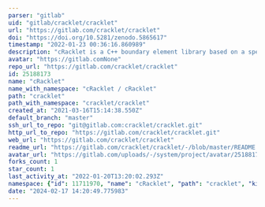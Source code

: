 ```yaml
---
parser: "gitlab"
uid: "gitlab/cracklet/cracklet"
url: "https://gitlab.com/cracklet/cracklet"
doi: "https://doi.org/10.5281/zenodo.5865617"
timestamp: "2022-01-23 00:36:16.860989"
description: "cRacklet is a C++ boundary element library based on a spectral formulation of the elastodynamic wave equations in continuum solids."
avatar: "https://gitlab.comNone"
repo_url: "https://gitlab.com/cracklet/cracklet"
id: 25188173
name: "cRacklet"
name_with_namespace: "cRacklet / cRacklet"
path: "cracklet"
path_with_namespace: "cracklet/cracklet"
created_at: "2021-03-16T15:14:38.550Z"
default_branch: "master"
ssh_url_to_repo: "git@gitlab.com:cracklet/cracklet.git"
http_url_to_repo: "https://gitlab.com/cracklet/cracklet.git"
web_url: "https://gitlab.com/cracklet/cracklet"
readme_url: "https://gitlab.com/cracklet/cracklet/-/blob/master/README.md"
avatar_url: "https://gitlab.com/uploads/-/system/project/avatar/25188173/logo_large.png"
forks_count: 1
star_count: 1
last_activity_at: "2022-01-20T13:20:02.293Z"
namespace: {"id": 11711970, "name": "cRacklet", "path": "cracklet", "kind": "group", "full_path": "cracklet", "parent_id": null, "avatar_url": null, "web_url": "https://gitlab.com/groups/cracklet"}
date: "2024-02-17 14:20:49.775983"
---
```

